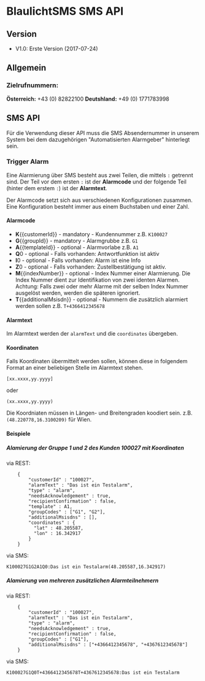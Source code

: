 # BlaulichtSMS SMS API

## Version
- V1.0: Erste Version (2017-07-24)

## Allgemein

### Zielrufnummern:

**Österreich:** +43 (0) 82822100
**Deutshland:** +49 (0) 1771783998

##  SMS API

Für die Verwendung dieser API muss die SMS Absendernummer in unserem System bei dem dazugehörigen "Automatisierten Alarmgeber" hinterlegt sein.

### Trigger Alarm

Eine Alarmierung über SMS besteht aus zwei Teilen, die mittels `:` getrennt sind. Der Teil vor dem ersten `:` ist der **Alarmcode** und der folgende Teil (hinter dem erstem `:`) ist der **Alarmtext**.
 
Der Alarmcode setzt sich aus verschiedenen Konfigurationen zusammen. Eine Konfiguration besteht immer aus einem Buchstaben und einer Zahl.

#### Alarmcode

- **K**{{customerId}} - mandatory -  Kundennummer z.B. `K100027`
- **G**{{groupId}} - mandatory - Alarmgrubbe z.B. `G1`
- **A**{{templateId}} - optional - Alarmvorlabe z.B. `A1`
- **Q**0 - optional - Falls vorhanden: Antwortfunktion ist aktiv
- **I**0 - optional - Falls vorhanden: Alarm ist eine Info
- **Z**0 - optional - Falls vorhanden: Zustellbestätigung ist aktiv.
- **M**{{indexNumber}} - optional - Index Nummer einer Alarmierung. Die Index Nummer dient zur Identifikation von zwei identen Alarmen. Achtung: Falls zwei oder mehr Alarme mit der selben Index Nummer ausgelöst werden, werden die späteren ignoriert.
- **T**{{additionalMsisdn}} - optional - Nummern die zusätzlich alarmiert werden sollen z.B. `T+4366412345678`


#### Alarmtext

Im Alarmtext werden der `alarmText` und die `coordinates` übergeben.


#### Koordinaten

Falls Koordinaten übermittelt werden sollen, können diese in folgendem Format an einer beliebigen Stelle im Alarmtext stehen. 

```
[xx.xxxx,yy.yyyy]
```
oder
```
(xx.xxxx,yy.yyyy)
```

Die Koordniaten müssen in Längen- und Breitengraden koodiert sein. z.B. `(48.220778,16.3100209)` für Wien.

#### Beispiele

##### Alamierung der Gruppe 1 und 2 des Kunden 100027 mit Koordinaten

via REST:
```
    {
        "customerId" : "100027",
        "alarmText" : "Das ist ein Testalarm",
        "type" : "alarm",
        "needsAcknowledgement" : true,
        "recipientConfirmation" : false,
        "template" : A1,
        "groupCodes" : ["G1", "G2"],
        "additionalMsisdns" : [],
        "coordinates" : {
          "lat" : 48.205587,
          "lon" : 16.342917
        }
    }
```

via SMS: 
```
K100027G1G2A1Q0:Das ist ein Testalarm(48.205587,16.342917)
```

##### Alamierung von mehreren zusätzlichen Alarmteilnehmern


via REST:
```
    {
        "customerId" : "100027",
        "alarmText" : "Das ist ein Testalarm",
        "type" : "alarm",
        "needsAcknowledgement" : true,
        "recipientConfirmation" : false,
        "groupCodes" : ["G1"],
        "additionalMsisdns" : ["+4366412345678", "+4367612345678"]
    }
```

via SMS: 
```
K100027G1Q0T+4366412345678T+4367612345678:Das ist ein Testalarm
```
